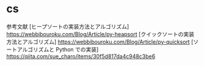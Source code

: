 # cs
参考文献
[ヒープソートの実装方法とアルゴリズム]  https://webbibouroku.com/Blog/Article/py-heapsort
[クイックソートの実装方法とアルゴリズム] https://webbibouroku.com/Blog/Article/py-quicksort
[ソートアルゴリズムと Python での実装] https://qiita.com/sue_charo/items/30f5d817da4c948c3be6
